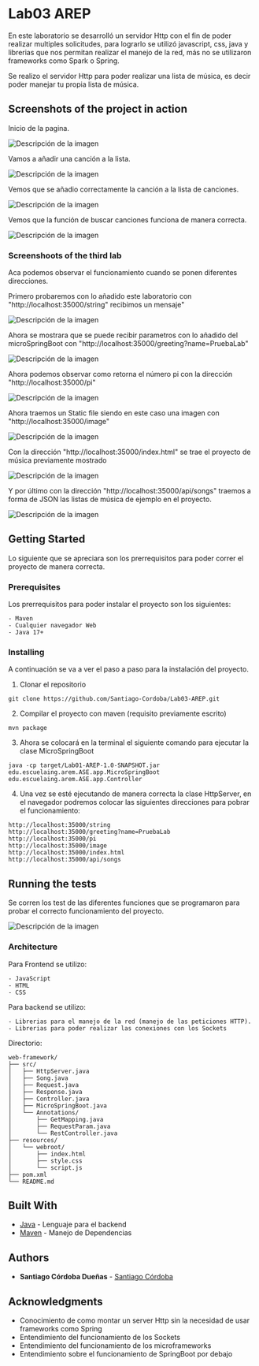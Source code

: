 # Lab03 AREP

En este laboratorio se desarrolló un servidor Http con el fin de poder realizar multiples solicitudes, para lograrlo 
se utilizó javascript, css, java y librerias que nos permitan realizar el manejo de la red, más no se utilizaron frameworks
como Spark o Spring.

Se realizo el servidor Http para poder realizar una lista de música, es decir poder manejar tu propia lista de música.

## Screenshots of the project in action

Inicio de la pagina.

![Descripción de la imagen](src/img/img_1.png)

Vamos a añadir una canción a la lista.

![Descripción de la imagen](src/img/img_2.png)

Vemos que se añadio correctamente la canción a la lista de canciones.

![Descripción de la imagen](src/img/img_3.png)

Vemos que la función de buscar canciones funciona de manera correcta.

![Descripción de la imagen](src/img/img_4.png)

### Screenshoots of the third lab

Aca podemos observar el funcionamiento cuando se ponen diferentes direcciones.

Primero probaremos con lo añadido este laboratorio con "http://localhost:35000/string" recibimos un mensaje"

![Descripción de la imagen](src/img/img_11.png)

Ahora se mostrara que se puede recibir parametros con lo añadido del microSpringBoot con "http://localhost:35000/greeting?name=PruebaLab"

![Descripción de la imagen](src/img/img_12.png)

Ahora podemos observar como retorna el número pi con la dirección "http://localhost:35000/pi"

![Descripción de la imagen](src/img/img_6.png)

Ahora traemos un Static file siendo en este caso una imagen con "http://localhost:35000/image"

![Descripción de la imagen](src/img/img_7.png)

Con la dirección "http://localhost:35000/index.html" se trae el proyecto de música previamente mostrado

![Descripción de la imagen](src/img/img_8.png)

Y por último con la dirección "http://localhost:35000/api/songs" traemos a forma de JSON las listas de música de ejemplo en el proyecto.

![Descripción de la imagen](src/img/img_9.png)

## Getting Started

Lo siguiente que se apreciara son los prerrequisitos para poder correr el proyecto de manera correcta.

### Prerequisites

Los prerrequisitos para poder instalar el proyecto son los siguientes:

```
- Maven
- Cualquier navegador Web
- Java 17+
```
### Installing

A continuación se va a ver el paso a paso para la instalación del proyecto.

1. Clonar el repositorio

```
git clone https://github.com/Santiago-Cordoba/Lab03-AREP.git
```

2. Compilar el proyecto con maven (requisito previamente escrito)

```
mvn package
```

3. Ahora se colocará en la terminal el siguiente comando para ejecutar la clase MicroSpringBoot

```
java -cp target/Lab01-AREP-1.0-SNAPSHOT.jar edu.escuelaing.arem.ASE.app.MicroSpringBoot edu.escuelaing.arem.ASE.app.Controller

```

4. Una vez se esté ejecutando de manera correcta la clase HttpServer, en el navegador podremos colocar las siguientes direcciones para pobrar el funcionamiento:


```
http://localhost:35000/string
http://localhost:35000/greeting?name=PruebaLab
http://localhost:35000/pi
http://localhost:35000/image
http://localhost:35000/index.html
http://localhost:35000/api/songs 
```

## Running the tests

Se corren los test de las diferentes funciones que se programaron para probar el correcto funcionamiento del proyecto.

![Descripción de la imagen](src/img/img_10.png)


### Architecture

Para Frontend se utilizo:

```
- JavaScript
- HTML
- CSS
```

Para backend se utilizo:

```
- Librerias para el manejo de la red (manejo de las peticiones HTTP).
- Librerias para poder realizar las conexiones con los Sockets
```

Directorio:

```
web-framework/
├── src/
│   ├── HttpServer.java
│   ├── Song.java
│   ├── Request.java
│   ├── Response.java
│   ├── Controller.java
│   ├── MicroSpringBoot.java
│   └── Annotations/
│       ├── GetMapping.java
│       ├── RequestParam.java
│       └── RestController.java
├── resources/
│   └── webroot/
│       ├── index.html
│       ├── style.css
│       └── script.js
├── pom.xml
└── README.md
```


## Built With

* [Java](https://www.java.com/es) - Lenguaje para el backend
* [Maven](https://maven.apache.org/) - Manejo de Dependencias

## Authors

* **Santiago Córdoba Dueñas**  - [Santiago Córdoba](https://github.com/Santiago-Cordoba)

## Acknowledgments

* Conocimiento de como montar un server Http sin la necesidad de usar frameworks como Spring
* Entendimiento del funcionamiento de los Sockets
* Entendimiento del funcionamiento de los microframeworks
* Entendimiento sobre el funcionamiento de SpringBoot por debajo


